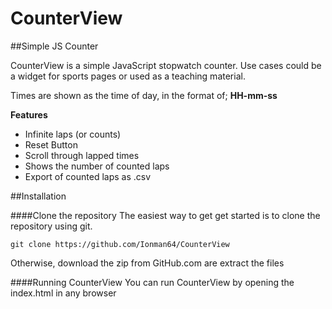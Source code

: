 # CounterView

##Simple JS Counter

CounterView is a simple JavaScript stopwatch counter. Use cases could be a widget for sports pages
or used as a teaching material.

Times are shown as the time of day, in the format of; **HH-mm-ss**

**Features**
* Infinite laps (or counts)
* Reset Button
* Scroll through lapped times
* Shows the number of counted laps
* Export of counted laps as .csv

##Installation

####Clone the repository
The easiest way to get get started is to clone the repository using git.

`git clone https://github.com/Ionman64/CounterView`

Otherwise, download the zip from GitHub.com are extract the files

####Running CounterView
You can run CounterView by opening the index.html in any browser






